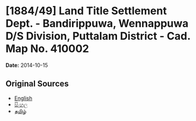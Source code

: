 # [1884/49] Land Title Settlement Dept. - Bandirippuwa, Wennappuwa D/S Division, Puttalam District - Cad. Map No. 410002

**Date:** 2014-10-15

## Original Sources

- [English](https://documents.gov.lk/view/extra-gazettes/2014/10/1884-49_E.pdf)
- [සිංහල](https://documents.gov.lk/view/extra-gazettes/2014/10/1884-49_S.pdf)
- [தமிழ்](https://documents.gov.lk/view/extra-gazettes/2014/10/1884-49_T.pdf)
